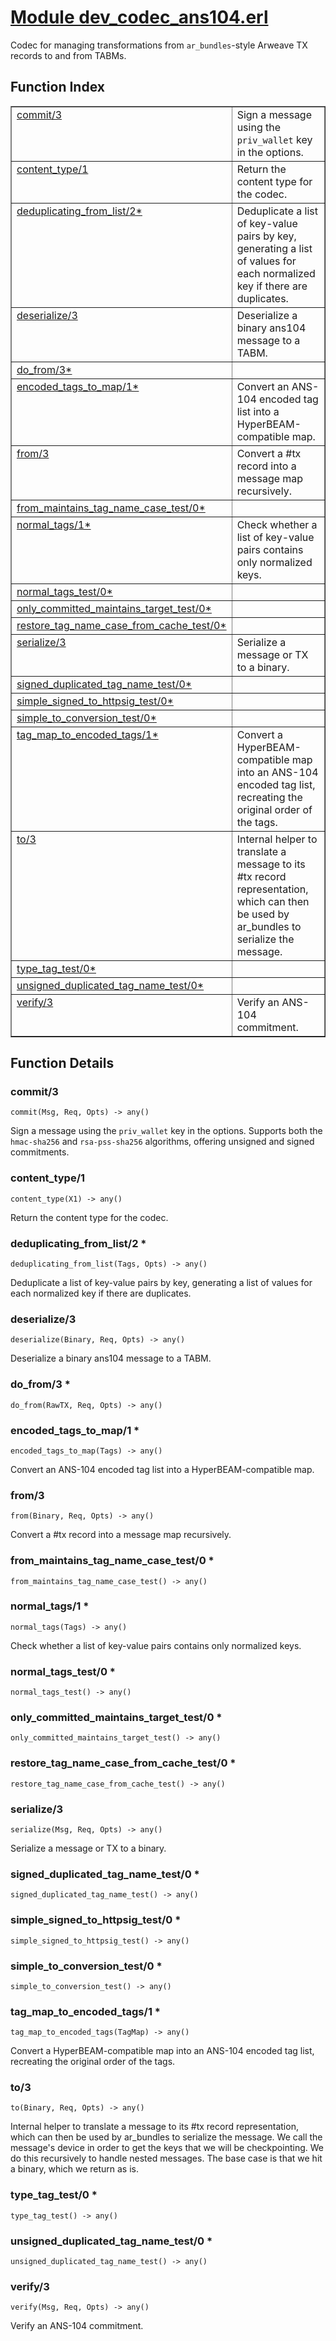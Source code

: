 # [Module dev_codec_ans104.erl](https://github.com/permaweb/HyperBEAM/blob/main/src/dev_codec_ans104.erl)




Codec for managing transformations from `ar_bundles`-style Arweave TX
records to and from TABMs.

<a name="index"></a>

## Function Index ##


<table width="100%" border="1" cellspacing="0" cellpadding="2" summary="function index"><tr><td valign="top"><a href="#commit-3">commit/3</a></td><td>Sign a message using the <code>priv_wallet</code> key in the options.</td></tr><tr><td valign="top"><a href="#content_type-1">content_type/1</a></td><td>Return the content type for the codec.</td></tr><tr><td valign="top"><a href="#deduplicating_from_list-2">deduplicating_from_list/2*</a></td><td>Deduplicate a list of key-value pairs by key, generating a list of
values for each normalized key if there are duplicates.</td></tr><tr><td valign="top"><a href="#deserialize-3">deserialize/3</a></td><td>Deserialize a binary ans104 message to a TABM.</td></tr><tr><td valign="top"><a href="#do_from-3">do_from/3*</a></td><td></td></tr><tr><td valign="top"><a href="#encoded_tags_to_map-1">encoded_tags_to_map/1*</a></td><td>Convert an ANS-104 encoded tag list into a HyperBEAM-compatible map.</td></tr><tr><td valign="top"><a href="#from-3">from/3</a></td><td>Convert a #tx record into a message map recursively.</td></tr><tr><td valign="top"><a href="#from_maintains_tag_name_case_test-0">from_maintains_tag_name_case_test/0*</a></td><td></td></tr><tr><td valign="top"><a href="#normal_tags-1">normal_tags/1*</a></td><td>Check whether a list of key-value pairs contains only normalized keys.</td></tr><tr><td valign="top"><a href="#normal_tags_test-0">normal_tags_test/0*</a></td><td></td></tr><tr><td valign="top"><a href="#only_committed_maintains_target_test-0">only_committed_maintains_target_test/0*</a></td><td></td></tr><tr><td valign="top"><a href="#restore_tag_name_case_from_cache_test-0">restore_tag_name_case_from_cache_test/0*</a></td><td></td></tr><tr><td valign="top"><a href="#serialize-3">serialize/3</a></td><td>Serialize a message or TX to a binary.</td></tr><tr><td valign="top"><a href="#signed_duplicated_tag_name_test-0">signed_duplicated_tag_name_test/0*</a></td><td></td></tr><tr><td valign="top"><a href="#simple_signed_to_httpsig_test-0">simple_signed_to_httpsig_test/0*</a></td><td></td></tr><tr><td valign="top"><a href="#simple_to_conversion_test-0">simple_to_conversion_test/0*</a></td><td></td></tr><tr><td valign="top"><a href="#tag_map_to_encoded_tags-1">tag_map_to_encoded_tags/1*</a></td><td>Convert a HyperBEAM-compatible map into an ANS-104 encoded tag list,
recreating the original order of the tags.</td></tr><tr><td valign="top"><a href="#to-3">to/3</a></td><td>Internal helper to translate a message to its #tx record representation,
which can then be used by ar_bundles to serialize the message.</td></tr><tr><td valign="top"><a href="#type_tag_test-0">type_tag_test/0*</a></td><td></td></tr><tr><td valign="top"><a href="#unsigned_duplicated_tag_name_test-0">unsigned_duplicated_tag_name_test/0*</a></td><td></td></tr><tr><td valign="top"><a href="#verify-3">verify/3</a></td><td>Verify an ANS-104 commitment.</td></tr></table>


<a name="functions"></a>

## Function Details ##

<a name="commit-3"></a>

### commit/3 ###

`commit(Msg, Req, Opts) -> any()`

Sign a message using the `priv_wallet` key in the options. Supports both
the `hmac-sha256` and `rsa-pss-sha256` algorithms, offering unsigned and
signed commitments.

<a name="content_type-1"></a>

### content_type/1 ###

`content_type(X1) -> any()`

Return the content type for the codec.

<a name="deduplicating_from_list-2"></a>

### deduplicating_from_list/2 * ###

`deduplicating_from_list(Tags, Opts) -> any()`

Deduplicate a list of key-value pairs by key, generating a list of
values for each normalized key if there are duplicates.

<a name="deserialize-3"></a>

### deserialize/3 ###

`deserialize(Binary, Req, Opts) -> any()`

Deserialize a binary ans104 message to a TABM.

<a name="do_from-3"></a>

### do_from/3 * ###

`do_from(RawTX, Req, Opts) -> any()`

<a name="encoded_tags_to_map-1"></a>

### encoded_tags_to_map/1 * ###

`encoded_tags_to_map(Tags) -> any()`

Convert an ANS-104 encoded tag list into a HyperBEAM-compatible map.

<a name="from-3"></a>

### from/3 ###

`from(Binary, Req, Opts) -> any()`

Convert a #tx record into a message map recursively.

<a name="from_maintains_tag_name_case_test-0"></a>

### from_maintains_tag_name_case_test/0 * ###

`from_maintains_tag_name_case_test() -> any()`

<a name="normal_tags-1"></a>

### normal_tags/1 * ###

`normal_tags(Tags) -> any()`

Check whether a list of key-value pairs contains only normalized keys.

<a name="normal_tags_test-0"></a>

### normal_tags_test/0 * ###

`normal_tags_test() -> any()`

<a name="only_committed_maintains_target_test-0"></a>

### only_committed_maintains_target_test/0 * ###

`only_committed_maintains_target_test() -> any()`

<a name="restore_tag_name_case_from_cache_test-0"></a>

### restore_tag_name_case_from_cache_test/0 * ###

`restore_tag_name_case_from_cache_test() -> any()`

<a name="serialize-3"></a>

### serialize/3 ###

`serialize(Msg, Req, Opts) -> any()`

Serialize a message or TX to a binary.

<a name="signed_duplicated_tag_name_test-0"></a>

### signed_duplicated_tag_name_test/0 * ###

`signed_duplicated_tag_name_test() -> any()`

<a name="simple_signed_to_httpsig_test-0"></a>

### simple_signed_to_httpsig_test/0 * ###

`simple_signed_to_httpsig_test() -> any()`

<a name="simple_to_conversion_test-0"></a>

### simple_to_conversion_test/0 * ###

`simple_to_conversion_test() -> any()`

<a name="tag_map_to_encoded_tags-1"></a>

### tag_map_to_encoded_tags/1 * ###

`tag_map_to_encoded_tags(TagMap) -> any()`

Convert a HyperBEAM-compatible map into an ANS-104 encoded tag list,
recreating the original order of the tags.

<a name="to-3"></a>

### to/3 ###

`to(Binary, Req, Opts) -> any()`

Internal helper to translate a message to its #tx record representation,
which can then be used by ar_bundles to serialize the message. We call the
message's device in order to get the keys that we will be checkpointing. We
do this recursively to handle nested messages. The base case is that we hit
a binary, which we return as is.

<a name="type_tag_test-0"></a>

### type_tag_test/0 * ###

`type_tag_test() -> any()`

<a name="unsigned_duplicated_tag_name_test-0"></a>

### unsigned_duplicated_tag_name_test/0 * ###

`unsigned_duplicated_tag_name_test() -> any()`

<a name="verify-3"></a>

### verify/3 ###

`verify(Msg, Req, Opts) -> any()`

Verify an ANS-104 commitment.

